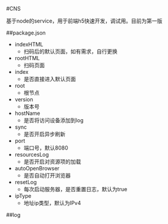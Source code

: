 
#CNS

基于node的service，用于前端h5快速开发，调试用。目前为第一版

##package.json

* indexHTML
	* 扫码后的默认页面，如有需求，自行更换
* rootHTML
	* 扫码页面
* index
	* 是否直接进入默认页面 
* root
	* 根节点
* version
	* 版本号
* hostName
	* 是否将访问设备添加到log
* sync
	* 是否开启异步刷新
* port
	* 端口号，默认8080
* resourcesLog
	* 是否开启对资源项的加载
* autoOpenBrowser
	* 是否自动打开浏览器
* resetLog
	* 每次启动服务器，是否重置日志，默认为true
* ipType
	* 地址ip类型，默认为IPv4         		 				 	 


##log

